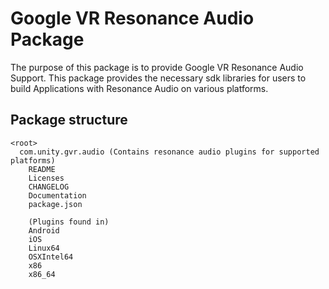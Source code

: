# Google VR Resonance Audio Package

The purpose of this package is to provide Google VR Resonance Audio Support. This package provides the necessary sdk libraries for users to build Applications with Resonance Audio on various platforms.

## Package structure

```
<root>
  com.unity.gvr.audio (Contains resonance audio plugins for supported platforms)
    README
    Licenses
    CHANGELOG
    Documentation
    package.json
    
    (Plugins found in)
    Android
    iOS
    Linux64
    OSXIntel64
    x86
    x86_64
```
